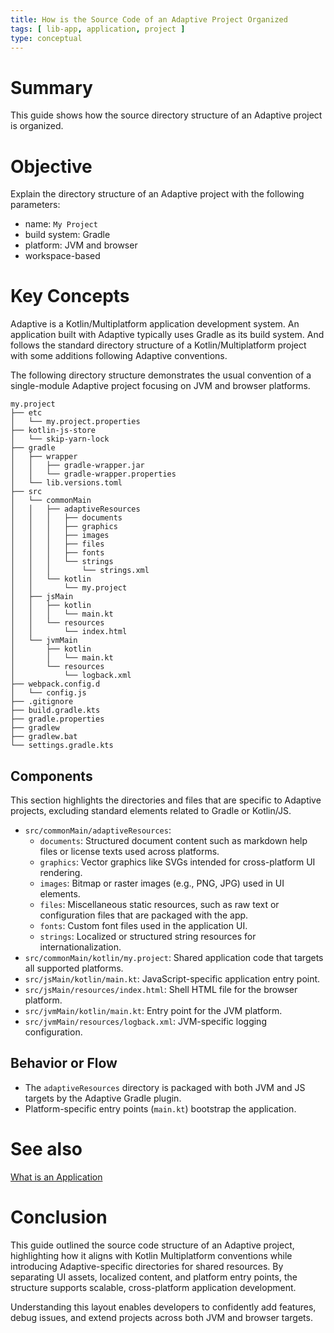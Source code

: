 ```yaml
---
title: How is the Source Code of an Adaptive Project Organized
tags: [ lib-app, application, project ]
type: conceptual
---
```


# Summary

This guide shows how the source directory structure of an Adaptive project is organized.

# Objective

Explain the directory structure of an Adaptive project with the following parameters:

- name: `My Project`
- build system: Gradle
- platform: JVM and browser
- workspace-based

# Key Concepts

Adaptive is a Kotlin/Multiplatform application development system. An application built with Adaptive
typically uses Gradle as its build system. And follows the standard directory structure of a
Kotlin/Multiplatform project with some additions following Adaptive conventions.

The following directory structure demonstrates the usual convention of a single-module
Adaptive project focusing on JVM and browser platforms.

```text
my.project
├── etc
│   └── my.project.properties
├── kotlin-js-store
│   └── skip-yarn-lock
├── gradle
│   ├── wrapper
│   │   ├── gradle-wrapper.jar
│   │   └── gradle-wrapper.properties
│   └── lib.versions.toml
├── src
│   └── commonMain
│   │   ├── adaptiveResources
│   │   │   ├── documents
│   │   │   ├── graphics
│   │   │   ├── images
│   │   │   ├── files
│   │   │   ├── fonts
│   │   │   └── strings
│   │   │       └── strings.xml
│   │   └── kotlin
│   │       └── my.project
│   ├── jsMain
│   │   ├── kotlin
│   │   │   └── main.kt
│   │   └── resources
│   │       └── index.html
│   └── jvmMain
│       ├── kotlin
│       │   └── main.kt
│       └── resources
│           └── logback.xml
├── webpack.config.d
│   └── config.js
├── .gitignore
├── build.gradle.kts
├── gradle.properties
├── gradlew
├── gradlew.bat
└── settings.gradle.kts
```

## Components

This section highlights the directories and files that are specific to Adaptive projects,
excluding standard elements related to Gradle or Kotlin/JS.

- `src/commonMain/adaptiveResources`:
    - `documents`: Structured document content such as markdown help files or license texts used across platforms.
    - `graphics`: Vector graphics like SVGs intended for cross-platform UI rendering.
    - `images`: Bitmap or raster images (e.g., PNG, JPG) used in UI elements.
    - `files`: Miscellaneous static resources, such as raw text or configuration files that are packaged with the app.
    - `fonts`: Custom font files used in the application UI.
    - `strings`: Localized or structured string resources for internationalization.
- `src/commonMain/kotlin/my.project`: Shared application code that targets all supported platforms.
- `src/jsMain/kotlin/main.kt`: JavaScript-specific application entry point.
- `src/jsMain/resources/index.html`: Shell HTML file for the browser platform.
- `src/jvmMain/kotlin/main.kt`: Entry point for the JVM platform.
- `src/jvmMain/resources/logback.xml`: JVM-specific logging configuration.

## Behavior or Flow

- The `adaptiveResources` directory is packaged with both JVM and JS targets by the Adaptive Gradle plugin.
- Platform-specific entry points (`main.kt`) bootstrap the application.

# See also

[What is an Application](what_is_an_application.md)

# Conclusion

This guide outlined the source code structure of an Adaptive project, highlighting how it aligns
with Kotlin Multiplatform conventions while introducing Adaptive-specific directories for shared
resources. By separating UI assets, localized content, and platform entry points, the structure
supports scalable, cross-platform application development.

Understanding this layout enables developers to confidently add features, debug issues, and
extend projects across both JVM and browser targets.